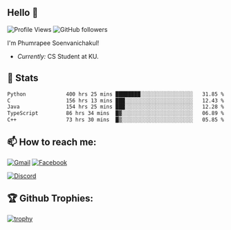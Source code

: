 
<h2>Hello 👋</h2> 

![Profile Views](https://komarev.com/ghpvc/?username=Homiez09&label=Profile%20views&color=0e75b6&style=flat)
![GitHub followers](https://img.shields.io/github/followers/HomieZ09.svg?style=social&label=Follow)


I'm Phumrapee Soenvanichakul!

- <i>Currently:</i> CS Student at KU.

<h2>👀 Stats</h2>

<!--START_SECTION:waka-->

```txt
Python             400 hrs 25 mins ████████░░░░░░░░░░░░░░░░░   31.85 %
C                  156 hrs 13 mins ███░░░░░░░░░░░░░░░░░░░░░░   12.43 %
Java               154 hrs 25 mins ███░░░░░░░░░░░░░░░░░░░░░░   12.28 %
TypeScript         86 hrs 34 mins  █▓░░░░░░░░░░░░░░░░░░░░░░░   06.89 %
C++                73 hrs 30 mins  █▒░░░░░░░░░░░░░░░░░░░░░░░   05.85 %
```

<!--END_SECTION:waka-->

<h2>📫 How to reach me:</h2>

<a href="mailto:phumrapeesoen1@gmail.com">![Gmail](https://img.shields.io/badge/Gmail-D14836?style=for-the-badge&logo=gmail&logoColor=white)</a> 
<a href="https://web.facebook.com/phumrapee.soenvanichakul.3/">![Facebook](https://img.shields.io/badge/Facebook-4267B2?style=for-the-badge&logo=facebook&logoColor=white)</a>

<a href="https://discord.gg/EWnAEUtFVm">![Discord](https://discord.c99.nl/widget/theme-1/297740667784921089.png)</a> 

<h2>🏆 Github Trophies:</h2>

[![trophy](https://github-profile-trophy.vercel.app/?username=Homiez09&theme=discord&row=1)](https://github.com/ryo-ma/github-profile-trophy)
